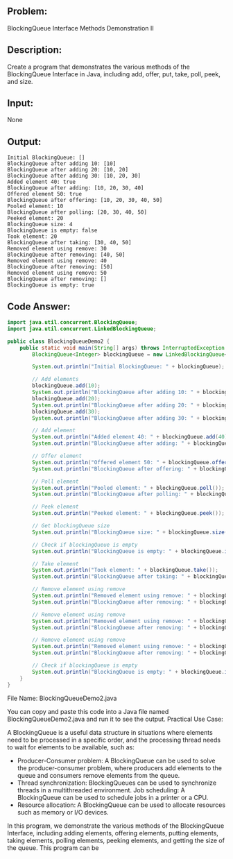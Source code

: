 ## Problem: 
BlockingQueue Interface Methods Demonstration II

## Description: 
Create a program that demonstrates the various methods of the BlockingQueue Interface in Java, including add, offer, put, take, poll, peek, and size.

## Input: 
None

## Output:
```
Initial BlockingQueue: []
BlockingQueue after adding 10: [10]
BlockingQueue after adding 20: [10, 20]
BlockingQueue after adding 30: [10, 20, 30]
Added element 40: true
BlockingQueue after adding: [10, 20, 30, 40]
Offered element 50: true
BlockingQueue after offering: [10, 20, 30, 40, 50]
Pooled element: 10
BlockingQueue after polling: [20, 30, 40, 50]
Peeked element: 20
BlockingQueue size: 4
BlockingQueue is empty: false
Took element: 20
BlockingQueue after taking: [30, 40, 50]
Removed element using remove: 30
BlockingQueue after removing: [40, 50]
Removed element using remove: 40
BlockingQueue after removing: [50]
Removed element using remove: 50
BlockingQueue after removing: []
BlockingQueue is empty: true
```

## Code Answer:
```Java
import java.util.concurrent.BlockingQueue;
import java.util.concurrent.LinkedBlockingQueue;

public class BlockingQueueDemo2 {
    public static void main(String[] args) throws InterruptedException {
        BlockingQueue<Integer> blockingQueue = new LinkedBlockingQueue<>();

        System.out.println("Initial BlockingQueue: " + blockingQueue);

        // Add elements
        blockingQueue.add(10);
        System.out.println("BlockingQueue after adding 10: " + blockingQueue);
        blockingQueue.add(20);
        System.out.println("BlockingQueue after adding 20: " + blockingQueue);
        blockingQueue.add(30);
        System.out.println("BlockingQueue after adding 30: " + blockingQueue);

        // Add element
        System.out.println("Added element 40: " + blockingQueue.add(40));
        System.out.println("BlockingQueue after adding: " + blockingQueue);

        // Offer element
        System.out.println("Offered element 50: " + blockingQueue.offer(50));
        System.out.println("BlockingQueue after offering: " + blockingQueue);

        // Poll element
        System.out.println("Pooled element: " + blockingQueue.poll());
        System.out.println("BlockingQueue after polling: " + blockingQueue);

        // Peek element
        System.out.println("Peeked element: " + blockingQueue.peek());

        // Get blockingQueue size
        System.out.println("BlockingQueue size: " + blockingQueue.size());

        // Check if blockingQueue is empty
        System.out.println("BlockingQueue is empty: " + blockingQueue.isEmpty());

        // Take element
        System.out.println("Took element: " + blockingQueue.take());
        System.out.println("BlockingQueue after taking: " + blockingQueue);

        // Remove element using remove
        System.out.println("Removed element using remove: " + blockingQueue.remove());
        System.out.println("BlockingQueue after removing: " + blockingQueue);

        // Remove element using remove
        System.out.println("Removed element using remove: " + blockingQueue.remove());
        System.out.println("BlockingQueue after removing: " + blockingQueue);

        // Remove element using remove
        System.out.println("Removed element using remove: " + blockingQueue.remove());
        System.out.println("BlockingQueue after removing: " + blockingQueue);

        // Check if blockingQueue is empty
        System.out.println("BlockingQueue is empty: " + blockingQueue.isEmpty());
    }
}
```

File Name: BlockingQueueDemo2.java

You can copy and paste this code into a Java file named BlockingQueueDemo2.java and run it to see the output.
Practical Use Case:

A BlockingQueue is a useful data structure in situations where elements need to be processed in a specific order, and the processing thread needs to wait for elements to be available, such as:
* Producer-Consumer problem: A BlockingQueue can be used to solve the producer-consumer problem, where producers add elements to the queue and consumers remove elements from the queue.
* Thread synchronization: BlockingQueues can be used to synchronize threads in a multithreaded environment.
Job scheduling: A BlockingQueue can be used to schedule jobs in a printer or a CPU.
* Resource allocation: A BlockingQueue can be used to allocate resources such as memory or I/O devices.

In this program, we demonstrate the various methods of the BlockingQueue Interface, including adding elements, offering elements, putting elements, taking elements, polling elements, peeking elements, and getting the size of the queue. This program can be
